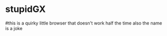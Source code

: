# stupidGX
#this is a quirky little browser that doesn't work half the time
also the name is a joke
